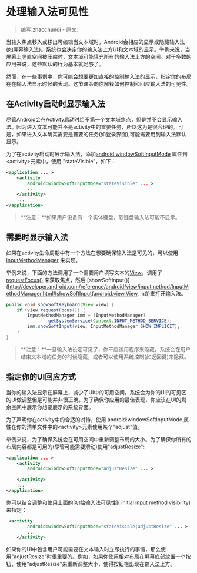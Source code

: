 # 处理输入法可见性

> 编写:[zhaochunqi](https://github.com/zhaochunqi) - 原文:

当输入焦点移入或移出可编辑当文本域时，Android会相应的显示或隐藏输入法(如屏幕输入法)。系统也会决定你的输入法上方UI和文本域的显示。举例来说，当屏幕上竖直空间被压缩时，文本域可能填充所有的输入法上方的空间。对于多数的应用来说，这些默认的行为基本就足够了。

然而，在一些事例中，你可能会想要更加直接的控制输入法的显示，指定你的布局在在输入法显示时候的表现。这节课会向你解释如何控制和回应输入法的可见性。

## 在Activity启动时显示输入法

尽管Android会在Activity启动时给予第一个文本域焦点，但是并不会显示输入法。因为进入文本可能并不是activity中的首要任务，所以这为是很合理的。可是，如果进入文本确实需要是首要的任务(如登录界面),可能需要用到输入法默认显示。

为了在activity启动时展示输入法，添加[android:windowSoftInputMode](http://developer.android.com/guide/topics/manifest/activity-element.html#wsoft) 属性到&lt;activity&gt;元素中，使用 "stateVisible"，如下：

```xml
<application ... >
    <activity
        android:windowSoftInputMode="stateVisible" ... >
        ...
    </activity>
    ...
</application>
```

>**注意：**如果用户设备有一个实体键盘，软键盘输入法可能不显示。

## 需要时显示输入法

如果在activity生命周期中有一个方法在想要确保输入法是可见的，可以使用 [InputMethodManager](http://developer.android.com/reference/android/view/inputmethod/InputMethodManager.html) 来实现。

举例来说，下面的方法调用了一个需要用户填写文本的[View](http://developer.android.com/reference/android/view/View.html)，调用了[requestFocus()](http://developer.android.com/reference/android/view/View.html#requestFocus()) 来获取焦点，然后 [showSoftInput()](http://developer.android.com/reference/android/view/inputmethod/InputMethodManager.html#showSoftInput(android.view.View, int))来打开输入法。

```java
public void showSoftKeyboard(View view) {
    if (view.requestFocus()) {
        InputMethodManager imm = (InputMethodManager)
                getSystemService(Context.INPUT_METHOD_SERVICE);
        imm.showSoftInput(view, InputMethodManager.SHOW_IMPLICIT);
    }
}
```

>**注意：**一旦输入法设定可见了，你不应该用程序来隐藏。系统会在用户结束文本域的任务的时候隐藏，或者可以使用系统控制(如返回键)来隐藏。

## 指定你的UI回应方式

当你的输入法显示在屏幕上，减少了UI中的可用空间。系统会为你的UI的可见区的UI做调整但是可能并非很正确。为了确保你应用的最佳表现，你应该在UI的剩余空间中展示你想要展示的系统界面。

为了声明你在activity中的合适的对待，使用 android:windowSoftInputMode 属性在你的清单文件中的&lt;activity&gt;元素使用某个"adjust"值。

举例来说，为了确保系统会在可用空间中重新调整布局的大小。为了确保你所有的布局内容都是可用的(尽管可能需要滑动)使用"adjustResize":

```xml
<application ... >
    <activity
        android:windowSoftInputMode="adjustResize" ... >
        ...
    </activity>
    ...
</application>
```

你可以结合调整和使用上面的[初始输入法可见性]( initial input method visibility)来指定：

```xml
 <activity
        android:windowSoftInputMode="stateVisible|adjustResize" ... >
        ...
    </activity>
```

如果你的UI中包含用户可能需要在文本输入时立即执行的事情，那么使用"adjustResize"时很重要的。例如，如果你使用相对布局在屏幕底部放置一个按钮，使用"adjustResize"来重新调整大小，使得按钮栏出现在输入法上方。
